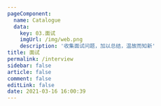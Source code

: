 ```yaml
---
pageComponent: 
  name: Catalogue
  data: 
    key: 03.面试
    imgUrl: /img/web.png
    description: '收集面试问题，加以总结，温故而知新'
title: 面试
permalink: /interview
sidebar: false
article: false
comment: false
editLink: false
date: 2021-03-16 16:00:39
---
```


